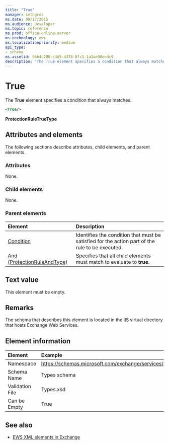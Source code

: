 ```yaml
---
title: "True"
manager: sethgros
ms.date: 09/17/2015
ms.audience: Developer
ms.topic: reference
ms.prod: office-online-server
ms.technology: ews
ms.localizationpriority: medium
api_type:
- schema
ms.assetid: 96b4c288-c4d5-4378-8fc1-1a3ae98eedc9
description: "The True element specifies a condition that always matches."
---
```


# True

The **True** element specifies a condition that always matches. 
  
```xml
<True/>
```

**ProtectionRuleTrueType**

## Attributes and elements

The following sections describe attributes, child elements, and parent elements.
  
### Attributes

None.
  
### Child elements

None.
  
### Parent elements

|**Element**|**Description**|
|:-----|:-----|
|[Condition](condition.md) <br/> |Identifies the condition that must be satisfied for the action part of the rule to be executed.  <br/> |
|[And (ProtectionRuleAndType)](and-protectionruleandtype.md) <br/> |Specifies that all child elements must match to evaluate to **true**.  <br/> |
   
## Text value

This element must be empty.
  
## Remarks

The schema that describes this element is located in the IIS virtual directory that hosts Exchange Web Services.
  
## Element information

| Element | Example |
|:-----|:-----|
|Namespace  <br/> |https://schemas.microsoft.com/exchange/services/2006/types  <br/> |
|Schema Name  <br/> |Types schema  <br/> |
|Validation File  <br/> |Types.xsd  <br/> |
|Can be Empty  <br/> |True  <br/> |
   
## See also

- [EWS XML elements in Exchange](ews-xml-elements-in-exchange.md)

